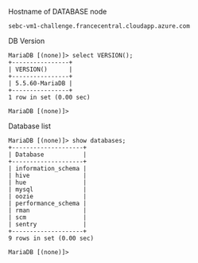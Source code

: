 Hostname of DATABASE node

	sebc-vm1-challenge.francecentral.cloudapp.azure.com

DB Version

	MariaDB [(none)]> select VERSION();
	+----------------+
	| VERSION()      |
	+----------------+
	| 5.5.60-MariaDB |
	+----------------+
	1 row in set (0.00 sec)

	MariaDB [(none)]>

Database list

	MariaDB [(none)]> show databases;
	+--------------------+
	| Database           |
	+--------------------+
	| information_schema |
	| hive               |
	| hue                |
	| mysql              |
	| oozie              |
	| performance_schema |
	| rman               |
	| scm                |
	| sentry             |
	+--------------------+
	9 rows in set (0.00 sec)

	MariaDB [(none)]>
